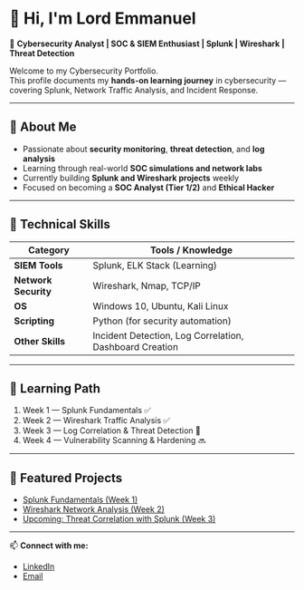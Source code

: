 # 👋 Hi, I'm Lord Emmanuel  

🎯 **Cybersecurity Analyst | SOC & SIEM Enthusiast | Splunk | Wireshark | Threat Detection**

Welcome to my Cybersecurity Portfolio.  
This profile documents my **hands-on learning journey** in cybersecurity — covering Splunk, Network Traffic Analysis, and Incident Response.

---

## 🧠 About Me
- Passionate about **security monitoring**, **threat detection**, and **log analysis**
- Learning through real-world **SOC simulations and network labs**
- Currently building **Splunk and Wireshark projects** weekly
- Focused on becoming a **SOC Analyst (Tier 1/2)** and **Ethical Hacker**

---

## 🔧 Technical Skills
| Category | Tools / Knowledge |
|-----------|------------------|
| **SIEM Tools** | Splunk, ELK Stack (Learning) |
| **Network Security** | Wireshark, Nmap, TCP/IP |
| **OS** | Windows 10, Ubuntu, Kali Linux |
| **Scripting** | Python (for security automation) |
| **Other Skills** | Incident Detection, Log Correlation, Dashboard Creation |

---

## 📘 Learning Path
1. Week 1 — Splunk Fundamentals ✅  
2. Week 2 — Wireshark Traffic Analysis ✅  
3. Week 3 — Log Correlation & Threat Detection 🔄  
4. Week 4 — Vulnerability Scanning & Hardening 🔜  

---

## 🧩 Featured Projects
- [Splunk Fundamentals (Week 1)](#)
- [Wireshark Network Analysis (Week 2)](#)
- [Upcoming: Threat Correlation with Splunk (Week 3)](#)

---

📫 **Connect with me:**
- [LinkedIn](www.linkedin.com/in/emmanuelngari)
- [Email](emmanuelpatrick377@gmail.com)
